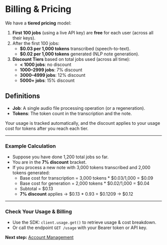 # Billing & Pricing

We have a **tiered pricing** model:

1. **First 100 jobs** (using a live API key) are **free** for each user (across all their keys).
2. After the first 100 jobs:
   * **$0.03 per 1,000 tokens** transcribed (speech-to-text).
   * **$0.02 per 1,000 tokens** generated (NLP note generation).
3. **Discount Tiers** based on total jobs used (across all time):
   * **< 1000 jobs**: no discount
   * **1000–2999 jobs**: 7% discount
   * **3000–4999 jobs**: 12% discount
   * **5000+ jobs**: 15% discount

## Definitions

* **Job**: A single audio file processing operation (or a regeneration).
* **Tokens**: The token count in the transcription and the note.

Your usage is tracked automatically, and the discount applies to your usage cost for tokens after you reach each tier.

***

### Example Calculation

* Suppose you have done 1,200 total jobs so far.
* You are in the **7% discount** bracket.
* If you process a new note with 3,000 tokens transcribed and 2,000 tokens generated:
  * Base cost for transcription = 3,000 tokens \* $0.03/1,000 = $0.09
  * Base cost for generation = 2,000 tokens \* $0.02/1,000 = $0.04
  * Subtotal = $0.13
  * **7% discount** applies → $0.13 \* 0.93 = $0.1209 → $0.12

***

### Check Your Usage & Billing

* Use the SDK: `client.usage.get()` to retrieve usage & cost breakdown.
* Or call the endpoint `GET /usage` with your Bearer token or API key.

**Next step:** [Account Management](account-management.md)
